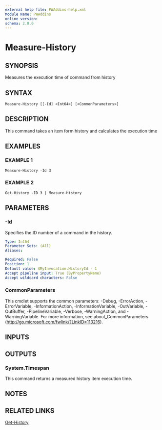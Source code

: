 ```yaml
---
external help file: PWAddins-help.xml
Module Name: PWAddins
online version:
schema: 2.0.0
---
```


# Measure-History

## SYNOPSIS
Measures the execution time of command from history

## SYNTAX

```
Measure-History [[-Id] <Int64>] [<CommonParameters>]
```

## DESCRIPTION
This command takes an item form history and calculates the execution time

## EXAMPLES

### EXAMPLE 1
```
Measure-History -Id 3
```

### EXAMPLE 2
```
Get-History -ID 3 | Measure-History
```

## PARAMETERS

### -Id
Specifies the ID number of a command in the history.

```yaml
Type: Int64
Parameter Sets: (All)
Aliases:

Required: False
Position: 1
Default value: $MyInvocation.HistoryId - 1
Accept pipeline input: True (ByPropertyName)
Accept wildcard characters: False
```

### CommonParameters
This cmdlet supports the common parameters: -Debug, -ErrorAction, -ErrorVariable, -InformationAction, -InformationVariable, -OutVariable, -OutBuffer, -PipelineVariable, -Verbose, -WarningAction, and -WarningVariable. For more information, see about_CommonParameters (http://go.microsoft.com/fwlink/?LinkID=113216).

## INPUTS

## OUTPUTS

### System.Timespan
This command returns a measured history item execution time.

## NOTES

## RELATED LINKS

[Get-History]()

